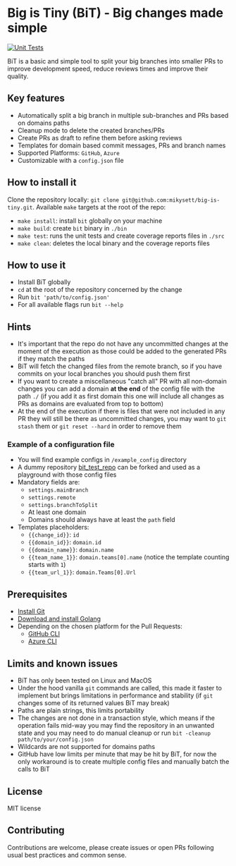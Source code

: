 # Big is Tiny (BiT) - Big changes made simple

[![Unit Tests](https://github.com/mikysett/big-is-tiny/actions/workflows/general.yml/badge.svg)](https://github.com/mikysett/big-is-tiny/actions/workflows/general.yml)

BiT is a basic and simple tool to split your big branches into smaller PRs to improve development speed, reduce reviews times and improve their quality.

## Key features

- Automatically split a big branch in multiple sub-branches and PRs based on domains paths
- Cleanup mode to delete the created branches/PRs
- Create PRs as draft to refine them before asking reviews
- Templates for domain based commit messages, PRs and branch names
- Supported Platforms: `GitHub`, `Azure`
- Customizable with a `config.json` file

## How to install it

Clone the repository locally: `git clone git@github.com:mikysett/big-is-tiny.git`.
Available `make` targets at the root of the repo:

- `make install`: install `bit` globally on your machine
- `make build`: create `bit` binary in `./bin`
- `make test`: runs the unit tests and create coverage reports files in `./src`
- `make clean`: deletes the local binary and the coverage reports files

## How to use it

- Install BiT globally
- `cd` at the root of the repository concerned by the change
- Run `bit 'path/to/config.json'`
- For all available flags run `bit --help`

## Hints

- It's important that the repo do not have any uncommitted changes at the moment of the execution as those could be added to the generated PRs if they match the paths
- BiT will fetch the changed files from the remote branch, so if you have commits on your local branches you should push them first
- If you want to create a miscellaneous "catch all" PR with all non-domain changes you can add a domain **at the end** of the config file with the path `./` (if you add it as first domain this one will include all changes as PRs as domains are evaluated from top to bottom)
- At the end of the execution if there is files that were not included in any PR they will still be there as uncommitted changes, you may want to `git stash` them or `git reset --hard` in order to remove them

### Example of a configuration file

- You will find example configs in `/example_config` directory
- A dummy repository [bit_test_repo](https://github.com/mikysett/bit_test_repo) can be forked and used as a playground with those config files
- Mandatory fields are:
  - `settings.mainBranch`
  - `settings.remote`
  - `settings.branchToSplit`
  - At least one domain
  - Domains should always have at least the `path` field
- Templates placeholders:
  - `{{change_id}}`: `id`
  - `{{domain_id}}`: `domain.id`
  - `{{domain_name}}`: `domain.name`
  - `{{team_name_1}}`: `domain.teams[0].name` (notice the template counting starts with `1`)
  - `{{team_url_1}}`: `domain.Teams[0].Url`

## Prerequisites

- [Install Git](https://git-scm.com/book/en/v2/Getting-Started-Installing-Git)
- [Download and install Golang](https://go.dev/doc/install)
- Depending on the chosen platform for the Pull Requests:
  - [GitHub CLI](https://cli.github.com/)
  - [Azure CLI](https://learn.microsoft.com/en-us/cli/azure/install-azure-cli)

## Limits and known issues

- BiT has only been tested on Linux and MacOS
- Under the hood vanilla `git` commands are called, this made it faster to implement but brings limitations in performance and stability (if `git` changes some of its returned values BiT may break)
- Paths are plain strings, this limits portability
- The changes are not done in a transaction style, which means if the operation fails mid-way you may find the repository in an unwanted state and you may need to do manual cleanup or run `bit -cleanup path/to/your/config.json`
- Wildcards are not supported for domains paths
- GitHub have low limits per minute that may be hit by BiT, for now the only workaround is to create multiple config files and manually batch the calls to BiT

## License

MIT license

## Contributing

Contributions are welcome, please create issues or open PRs following usual best practices and common sense.
